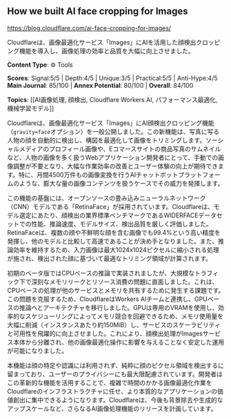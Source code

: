 ## How we built AI face cropping for Images

https://blog.cloudflare.com/ai-face-cropping-for-images/

Cloudflareは、画像最適化サービス「Images」にAIを活用した顔検出クロッピング機能を導入し、画像処理の効率と品質を大幅に向上させました。

**Content Type**: ⚙️ Tools

**Scores**: Signal:5/5 | Depth:4/5 | Unique:3/5 | Practical:5/5 | Anti-Hype:4/5
**Main Journal**: 85/100 | **Annex Potential**: 80/100 | **Overall**: 84/100

**Topics**: [[AI画像処理, 顔検出, Cloudflare Workers AI, パフォーマンス最適化, 機械学習モデル]]

Cloudflareは、画像最適化サービス「Images」にAI顔検出クロッピング機能（`gravity=face`オプション）を一般公開しました。この新機能は、写真に写る人物の顔を自動的に検出し、構図を最適化して画像をトリミングします。ソーシャルメディアのプロフィール画像や、Eコマースサイトの商品写真のサムネイルなど、人物の画像を多く扱うWebアプリケーション開発者にとって、手動での画像調整が不要となり、大幅な作業効率の改善とユーザー体験の向上が期待できます。特に、月間4500万件もの画像変換を行うAIチャットボットプラットフォームのような、膨大な量の画像コンテンツを扱うケースでその威力を発揮します。

この機能の基盤には、オープンソースの畳み込みニューラルネットワーク（CNN）モデルである「RetinaFace」が採用されています。Cloudflareは、モデル選定にあたり、顔検出の業界標準ベンチマークであるWIDERFACEデータセットでの性能、推論速度、モデルサイズ、検出品質を厳しく評価しました。RetinaFaceは、複数の顔や不鮮明な顔を含む画像でも99.4%という高い精度を発揮し、他のモデルと比較して高速であることが決め手となりました。また、推論効率を維持するため、入力画像は最大1024x1024ピクセルに縮小される処理が施され、検出された顔に基づいて最適なトリミング領域が計算されます。

初期のベータ版ではCPUベースの推論で実装されましたが、大規模なトラフィック下で深刻なメモリリークとリソース消費の問題に直面しました。これは、CPUベースの処理が他のサービスとメモリを共有するために発生する課題です。この問題を克服するため、CloudflareはWorkers AIチームと連携し、GPUベースの推論へとアーキテクチャを移行しました。GPUは専用のVRAMを使用し、効率的なスケジューリングによってメモリ競合を回避できるため、メモリ使用量を大幅に削減（インスタンスあたり約150MiB）し、サービスのスケーラビリティと可用性を飛躍的に向上させました。これにより、顔検出処理がImagesサービス本体から分離され、他の画像最適化操作に影響を与えることなく安定した運用が可能になりました。

本機能は顔の特定や認識には利用されず、純粋に顔のピクセル領域を検出するに留まっており、ユーザーのプライバシーにも最大限配慮されています。開発者はこの革新的な機能を活用することで、複雑で時間のかかる画像最適化作業をCloudflareのインフラストラクチャに任せ、より本質的なアプリケーションの価値創出に集中できるようになります。Cloudflareは、今後も背景除去や生成的なアップスケールなど、さらなるAI画像処理機能のリリースを計画しています。
